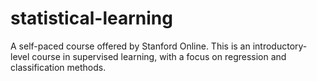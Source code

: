 # statistical-learning
A self-paced course offered by Stanford Online. This is an introductory-level course in supervised learning, with a focus on regression and classification methods. 
